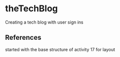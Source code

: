# theTechBlog
Creating a tech blog with user sign ins



## References
started with the base structure of activity 17 for layout